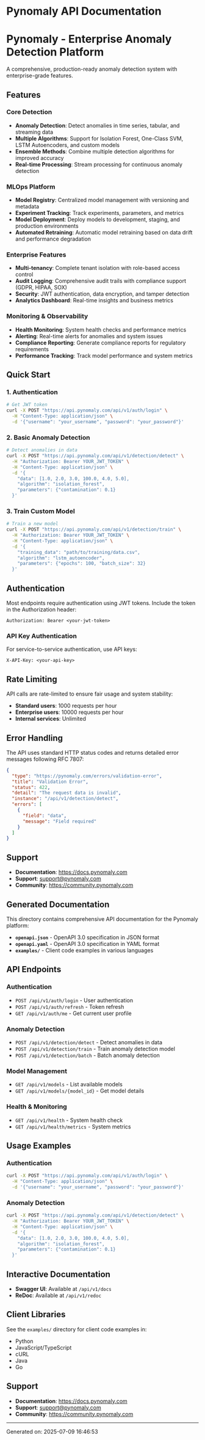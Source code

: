 # Pynomaly API Documentation


# Pynomaly - Enterprise Anomaly Detection Platform

A comprehensive, production-ready anomaly detection system with enterprise-grade features.

## Features

### Core Detection
- **Anomaly Detection**: Detect anomalies in time series, tabular, and streaming data
- **Multiple Algorithms**: Support for Isolation Forest, One-Class SVM, LSTM Autoencoders, and custom models
- **Ensemble Methods**: Combine multiple detection algorithms for improved accuracy
- **Real-time Processing**: Stream processing for continuous anomaly detection

### MLOps Platform
- **Model Registry**: Centralized model management with versioning and metadata
- **Experiment Tracking**: Track experiments, parameters, and metrics
- **Model Deployment**: Deploy models to development, staging, and production environments
- **Automated Retraining**: Automatic model retraining based on data drift and performance degradation

### Enterprise Features
- **Multi-tenancy**: Complete tenant isolation with role-based access control
- **Audit Logging**: Comprehensive audit trails with compliance support (GDPR, HIPAA, SOX)
- **Security**: JWT authentication, data encryption, and tamper detection
- **Analytics Dashboard**: Real-time insights and business metrics

### Monitoring & Observability
- **Health Monitoring**: System health checks and performance metrics
- **Alerting**: Real-time alerts for anomalies and system issues
- **Compliance Reporting**: Generate compliance reports for regulatory requirements
- **Performance Tracking**: Track model performance and system metrics

## Quick Start

### 1. Authentication
```bash
# Get JWT token
curl -X POST "https://api.pynomaly.com/api/v1/auth/login" \
  -H "Content-Type: application/json" \
  -d '{"username": "your_username", "password": "your_password"}'
```

### 2. Basic Anomaly Detection
```bash
# Detect anomalies in data
curl -X POST "https://api.pynomaly.com/api/v1/detection/detect" \
  -H "Authorization: Bearer YOUR_JWT_TOKEN" \
  -H "Content-Type: application/json" \
  -d '{
    "data": [1.0, 2.0, 3.0, 100.0, 4.0, 5.0],
    "algorithm": "isolation_forest",
    "parameters": {"contamination": 0.1}
  }'
```

### 3. Train Custom Model
```bash
# Train a new model
curl -X POST "https://api.pynomaly.com/api/v1/detection/train" \
  -H "Authorization: Bearer YOUR_JWT_TOKEN" \
  -H "Content-Type: application/json" \
  -d '{
    "training_data": "path/to/training/data.csv",
    "algorithm": "lstm_autoencoder",
    "parameters": {"epochs": 100, "batch_size": 32}
  }'
```

## Authentication

Most endpoints require authentication using JWT tokens. Include the token in the Authorization header:

```
Authorization: Bearer <your-jwt-token>
```

### API Key Authentication
For service-to-service authentication, use API keys:

```
X-API-Key: <your-api-key>
```

## Rate Limiting

API calls are rate-limited to ensure fair usage and system stability:
- **Standard users**: 1000 requests per hour
- **Enterprise users**: 10000 requests per hour
- **Internal services**: Unlimited

## Error Handling

The API uses standard HTTP status codes and returns detailed error messages following RFC 7807:

```json
{
  "type": "https://pynomaly.com/errors/validation-error",
  "title": "Validation Error",
  "status": 422,
  "detail": "The request data is invalid",
  "instance": "/api/v1/detection/detect",
  "errors": [
    {
      "field": "data",
      "message": "Field required"
    }
  ]
}
```

## Support

- **Documentation**: https://docs.pynomaly.com
- **Support**: support@pynomaly.com
- **Community**: https://community.pynomaly.com


## Generated Documentation

This directory contains comprehensive API documentation for the Pynomaly platform:

- **`openapi.json`** - OpenAPI 3.0 specification in JSON format
- **`openapi.yaml`** - OpenAPI 3.0 specification in YAML format
- **`examples/`** - Client code examples in various languages

## API Endpoints

### Authentication
- `POST /api/v1/auth/login` - User authentication
- `POST /api/v1/auth/refresh` - Token refresh
- `GET /api/v1/auth/me` - Get current user profile

### Anomaly Detection
- `POST /api/v1/detection/detect` - Detect anomalies in data
- `POST /api/v1/detection/train` - Train anomaly detection model
- `POST /api/v1/detection/batch` - Batch anomaly detection

### Model Management
- `GET /api/v1/models` - List available models
- `GET /api/v1/models/{model_id}` - Get model details

### Health & Monitoring
- `GET /api/v1/health` - System health check
- `GET /api/v1/health/metrics` - System metrics

## Usage Examples

### Authentication
```bash
curl -X POST "https://api.pynomaly.com/api/v1/auth/login" \
  -H "Content-Type: application/json" \
  -d '{"username": "your_username", "password": "your_password"}'
```

### Anomaly Detection
```bash
curl -X POST "https://api.pynomaly.com/api/v1/detection/detect" \
  -H "Authorization: Bearer YOUR_JWT_TOKEN" \
  -H "Content-Type: application/json" \
  -d '{
    "data": [1.0, 2.0, 3.0, 100.0, 4.0, 5.0],
    "algorithm": "isolation_forest",
    "parameters": {"contamination": 0.1}
  }'
```

## Interactive Documentation

- **Swagger UI**: Available at `/api/v1/docs`
- **ReDoc**: Available at `/api/v1/redoc`

## Client Libraries

See the `examples/` directory for client code examples in:
- Python
- JavaScript/TypeScript
- cURL
- Java
- Go

## Support

- **Documentation**: https://docs.pynomaly.com
- **Support**: support@pynomaly.com
- **Community**: https://community.pynomaly.com

---

Generated on: 2025-07-09 16:46:53

